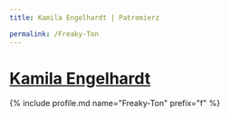 ```yaml
---
title: Kamila Engelhardt | Patromierz

permalink: /Freaky-Ton
---
```


# [Kamila Engelhardt](https://patronite.pl/Freaky-Ton)

{% include profile.md name="Freaky-Ton" prefix="f" %}
